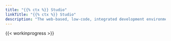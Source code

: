 ```yaml
---
title: "{{% ctx %}} Studio"
linkTitle: "{{% ctx %}} Studio"
description: "The web-based, low-code, integrated development environment (IDE) for creating, editing, debugging, testing and managing flows that define the logic and actions required to capture and automate simple user tasks through to complex business or IT processes."
---
```


{{< workinprogress >}}
